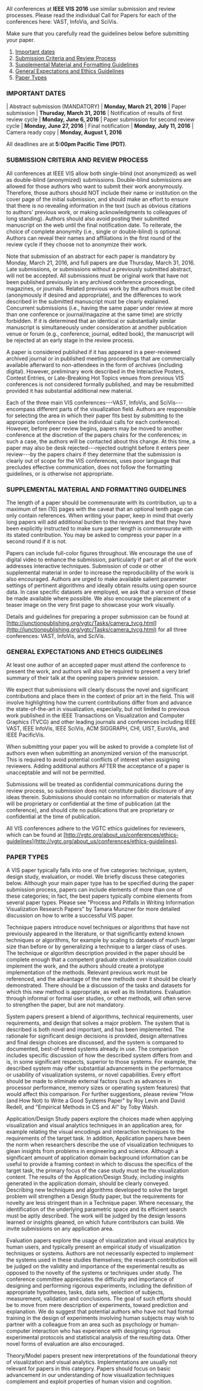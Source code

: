 All conferences at **IEEE VIS 2016** use similar submission and review processes. Please read the individual Call for Papers for each of the conferences here: VAST, InfoVis, and SciVis.

Make sure that you carefully read the guidelines below before submitting your paper.

1. [Important dates](#important_dates)
2. [Submission Criteria and Review Process](#submission_criteria)
3. [Supplemental Material and Formatting Guidelines](#formatting_guidelines)
4. [General Expectations and Ethics Guidelines](#ethics_guidelines)
5. [Paper Types](#paper_types)

### <a name="important_dates"></a>IMPORTANT DATES

| Abstract submission (MANDATORY)               | **Monday, March 21, 2016**
| Paper submission                              | **Thursday, March 31, 2016**
| Notification of results of first review cycle	| **Monday, June 6, 2016**
| Paper submission for second review cycle	    | **Monday, June 27, 2016**
| Final notification	                        | **Monday, July 11, 2016**
| Camera ready copy	                            | **Monday, August 1, 2016**

All deadlines are at **5:00pm Pacific Time (PDT)**.

### <a name="submission_criteria"></a>SUBMISSION CRITERIA AND REVIEW PROCESS

All conferences at IEEE VIS allow both single-blind (not anonymized) as well as double-blind (anonymized) submissions. Double-blind submissions are allowed for those authors who want to submit their work anonymously. Therefore, those authors should NOT include their name or institution on the cover page of the initial submission, and should make an effort to ensure that there is no revealing information in the text (such as obvious citations to authors' previous work, or making acknowledgments to colleagues of long standing). Authors should also avoid posting their submitted manuscript on the web until the final notification date. To reiterate, the choice of complete anonymity (i.e., single or double-blind) is optional. Authors can reveal their names and affiliations in the first round of the review cycle if they choose not to anonymize their work.

Note that submission of an abstract for each paper is mandatory by Monday, March 21, 2016, and full papers are due Thursday, March 31, 2016. Late submissions, or submissions without a previously submitted abstract, will not be accepted. All submissions must be original work that have not been published previously in any archived conference proceedings, magazines, or journals. Related previous work by the authors must be cited (anonymously if desired and appropriate), and the differences to work described in the submitted manuscript must be clearly explained. Concurrent submissions (i.e., having the same paper under review at more than one conference or journal/magazine at the same time) are strictly forbidden. If it is determined that an identical or substantially similar manuscript is simultaneously under consideration at another publication venue or forum (e.g., conference, journal, edited book), the manuscript will be rejected at an early stage in the review process.

A paper is considered published if it has appeared in a peer-reviewed archived journal or in published meeting proceedings that are commercially available afterward to non-attendees in the form of archives (including digital). However, preliminary work described in the Interactive Posters, Contest Entries, or Late-Breaking Hot Topics venues from previous VIS conferences is not considered formally published, and may be resubmitted provided it has substantial additional new material.

Each of the three main VIS conferences---VAST, InfoVis, and SciVis---encompass different parts of the visualization field. Authors are responsible for selecting the area in which their paper fits best by submitting to the appropriate conference (see the individual calls for each conference). However, before peer review begins, papers may be moved to another conference at the discretion of the papers chairs for the conferences; in such a case, the authors will be contacted about this change. At this time, a paper may also be desk rejected---rejected outright before it enters peer review---by the papers chairs if they determine that the submission is clearly out of scope for the VIS conferences, uses poor language that precludes effective communication, does not follow the formatting guidelines, or is otherwise not appropriate.

### <a name="#formatting_guidelines"></a>SUPPLEMENTAL MATERIAL AND FORMATTING GUIDELINES

The length of a paper should be commensurate with its contribution, up to a maximum of ten (10) pages with the caveat that an optional tenth page can only contain references. When writing your paper, keep in mind that overly long papers will add additional burden to the reviewers and that they have been explicitly instructed to make sure paper length is commensurate with its stated contribution. You may be asked to compress your paper in a second round if it is not.

Papers can include full-color figures throughout. We encourage the use of digital video to enhance the submission, particularly if part or all of the work addresses interactive techniques. Submission of code or other supplemental material in order to increase the reproducibility of the work is also encouraged. Authors are urged to make available salient parameter settings of pertinent algorithms and ideally obtain results using open source data. In case specific datasets are employed, we ask that a version of these be made available where possible. We also encourage the placement of a teaser image on the very first page to showcase your work visually.

Details and guidelines for preparing a proper submission can be found at [http://junctionpublishing.org/vgtc/Tasks/camera_tvcg.html](http://junctionpublishing.org/vgtc/Tasks/camera_tvcg.html) for all three conferences: VAST, InfoVis, and SciVis.

### <a name="#ethics_guidelines"></a>GENERAL EXPECTATIONS AND ETHICS GUIDELINES

At least one author of an accepted paper must attend the conference to present the work, and authors will also be required to present a very brief summary of their talk at the opening papers preview session.

We expect that submissions will clearly discuss the novel and significant contributions and place them in the context of prior art in the field. This will involve highlighting how the current contributions differ from and advance the state-of-the-art in visualization, especially, but not limited to previous work published in the IEEE Transactions on Visualization and Computer Graphics (TVCG) and other leading journals and conferences including IEEE VAST, IEEE InfoVis, IEEE SciVis, ACM SIGGRAPH, CHI, UIST, EuroVis, and IEEE PacificVis.

When submitting your paper you will be asked to provide a complete list of authors even when submitting an anonymized version of the manuscript. This is required to avoid potential conflicts of interest when assigning reviewers. Adding additional authors AFTER the acceptance of a paper is unacceptable and will not be permitted.

Submissions will be treated as confidential communications during the review process, so submission does not constitute public disclosure of any ideas therein. Submissions should contain no information or materials that will be proprietary or confidential at the time of publication (at the conference), and should cite no publications that are proprietary or confidential at the time of publication.

All VIS conferences adhere to the VGTC ethics guidelines for reviewers, which can be found at [http://vgtc.org/about_us/conferences/ethics-guidelines](http://vgtc.org/about_us/conferences/ethics-guidelines).

### <a name="#paper_types"></a>PAPER TYPES

A VIS paper typically falls into one of five categories: technique, system, design study, evaluation, or model. We briefly discuss these categories below. Although your main paper type has to be specified during the paper submission process, papers can include elements of more than one of these categories; in fact, the best papers typically combine elements from several paper types. Please see "Process and Pitfalls in Writing Information Visualization Research Papers" by Tamara Munzner for more detailed discussion on how to write a successful VIS paper.

Technique papers introduce novel techniques or algorithms that have not previously appeared in the literature, or that significantly extend known techniques or algorithms, for example by scaling to datasets of much larger size than before or by generalizing a technique to a larger class of uses. The technique or algorithm description provided in the paper should be complete enough that a competent graduate student in visualization could implement the work, and the authors should create a prototype implementation of the methods. Relevant previous work must be referenced, and the advantage of the new methods over it should be clearly demonstrated. There should be a discussion of the tasks and datasets for which this new method is appropriate, as well as its limitations. Evaluation through informal or formal user studies, or other methods, will often serve to strengthen the paper, but are not mandatory.

System papers present a blend of algorithms, technical requirements, user requirements, and design that solves a major problem. The system that is described is both novel and important, and has been implemented. The rationale for significant design decisions is provided, design alternatives and final design choices are discussed, and the system is compared to documented, best-of-breed systems already in use. The comparison includes specific discussion of how the described system differs from and is, in some significant respects, superior to those systems. For example, the described system may offer substantial advancements in the performance or usability of visualization systems, or novel capabilities. Every effort should be made to eliminate external factors (such as advances in processor performance, memory sizes or operating system features) that would affect this comparison. For further suggestions, please review "How (and How Not) to Write a Good Systems Paper" by Roy Levin and David Redell, and "Empirical Methods in CS and AI" by Toby Walsh.

Application/Design Study papers explore the choices made when applying visualization and visual analytics techniques in an application area, for example relating the visual encodings and interaction techniques to the requirements of the target task. In addition, Application papers have been the norm when researchers describe the use of visualization techniques to glean insights from problems in engineering and science. Although a significant amount of application domain background information can be useful to provide a framing context in which to discuss the specifics of the target task, the primary focus of the case study must be the visualization content. The results of the Application/Design Study, including insights generated in the application domain, should be clearly conveyed. Describing new techniques and algorithms developed to solve the target problem will strengthen a Design Study paper, but the requirements for novelty are less stringent than in a Technique paper. Where necessary, the identification of the underlying parametric space and its efficient search must be aptly described. The work will be judged by the design lessons learned or insights gleaned, on which future contributors can build. We invite submissions on any application area.

Evaluation papers explore the usage of visualization and visual analytics by human users, and typically present an empirical study of visualization techniques or systems. Authors are not necessarily expected to implement the systems used in these studies themselves; the research contribution will be judged on the validity and importance of the experimental results as opposed to the novelty of the systems or techniques under study. The conference committee appreciates the difficulty and importance of designing and performing rigorous experiments, including the definition of appropriate hypotheses, tasks, data sets, selection of subjects, measurement, validation and conclusions. The goal of such efforts should be to move from mere description of experiments, toward prediction and explanation. We do suggest that potential authors who have not had formal training in the design of experiments involving human subjects may wish to partner with a colleague from an area such as psychology or human-computer interaction who has experience with designing rigorous experimental protocols and statistical analysis of the resulting data. Other novel forms of evaluation are also encouraged.

Theory/Model papers present new interpretations of the foundational theory of visualization and visual analytics. Implementations are usually not relevant for papers in this category. Papers should focus on basic advancement in our understanding of how visualization techniques complement and exploit properties of human vision and cognition.
